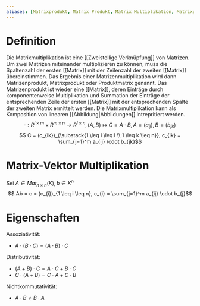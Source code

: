 ```yaml
---
aliases: [Matrixprodukt, Matrix Produkt, Matrix Multiplikation, Matrixprodukte, Matrizenmultiplikation, Matrizenprodukt]
---
```

# Definition
Die Matrixmultiplikation ist eine [[Zweistellige Verknüpfung]] von Matrizen. Um zwei Matrizen miteinander multiplizieren zu können, muss die Spaltenzahl der ersten [[Matrix]] mit der Zeilenzahl der zweiten [[Matrix]] übereinstimmen. Das Ergebnis einer Matrizenmultiplikation wird dann Matrizenprodukt, Matrixprodukt oder Produktmatrix genannt. Das Matrizenprodukt ist wieder eine [[Matrix]], deren Einträge durch komponentenweise Multiplikation und Summation der Einträge der entsprechenden Zeile der ersten [[Matrix]] mit der entsprechenden Spalte der zweiten Matrix ermittelt werden.
Die Matrixmultiplikation kann als Komposition von linearen [[Abbildung|Abbildungen]] intrepritiert werden. 
$$ \cdot : R^{l\times m} \times R^{m\times n} \to R^{l\times n}, (A,B) \mapsto C = A \cdot B, A = (a_{ij}), B = (b_{jk}) $$
$$ C = (c_{ik})_{\substack{1 \leq i \leq l \\ 1 \leq k \leq n}}, c_{ik} = \sum_{j=1}^m a_{ij} \cdot b_{jk}$$

# Matrix-Vektor Multiplikation
Sei $A \in Mat_{n \times n}(K), b \in K^n$
$$ Ab = c = (c_{i})_{1 \leq i \leq n}, c_{i} = \sum_{j=1}^m a_{ij} \cdot b_{j}$$

# Eigenschaften
Assoziativität:
- $A \cdot (B \cdot C) = (A \cdot B)\cdot C$

Distributivität:
- $(A+B)\cdot C = A\cdot C + B\cdot C$
- $C\cdot (A + B) = C\cdot A+C\cdot B$

Nichtkommutativität:
- $A\cdot B \neq B \cdot A$
